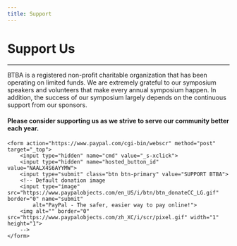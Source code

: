 ```yaml
---
title: Support
---
```

<div class="row align-items-center py-auto my-auto py-md-5 my-md-5">
    <div class="col-12 col-md col-lg-5">
        <h1 class="display-1">
            Support Us
        </h1>
    </div>
    <div class="col-12 col-md">
        <hr>
        <!-- <img src="{{ "/assets/img/btba_logo.png" | absolute_url }}" alt="BTBA logo" class="float-left p-4" width="150"> -->
        <p class="">
            BTBA is a registered non-profit charitable organization that has been operating on limited funds. We are extremely grateful to our symposium speakers and volunteers that make every annual symposium happen. In addition, the success of our symposium largely depends on the continuous support from our sponsors. 
        </p>
    </div>
</div>

<div class="text-center">
    <h4 class="">
        Please consider supporting us as we strive to serve our community better each year.
    </h4>

    <form action="https://www.paypal.com/cgi-bin/webscr" method="post" target="_top">
        <input type="hidden" name="cmd" value="_s-xclick">
        <input type="hidden" name="hosted_button_id" value="NAALX4S6AYYMW">
        <input type="submit" class="btn btn-primary" value="SUPPORT BTBA">
        <!-- Default donation image
        <input type="image" src="https://www.paypalobjects.com/en_US/i/btn/btn_donateCC_LG.gif" border="0" name="submit"
            alt="PayPal - The safer, easier way to pay online!">
        <img alt="" border="0" src="https://www.paypalobjects.com/zh_XC/i/scr/pixel.gif" width="1" height="1"> 
        -->
    </form>
</div>